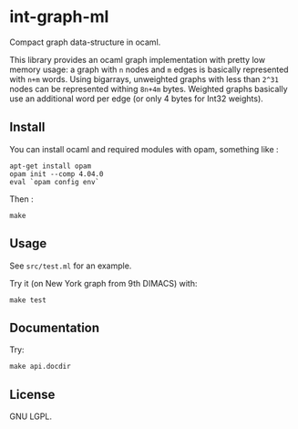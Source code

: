 # int-graph-ml
Compact graph data-structure in ocaml.

This library provides an ocaml graph implementation with pretty low memory
usage: a graph with `n` nodes and `m` edges is basically represented with `n+m`
words. Using bigarrays, unweighted graphs with less than `2^31` nodes can be
represented withing `8n+4m` bytes. Weighted graphs basically use an additional
word per edge (or only 4 bytes for Int32 weights).

## Install

You can install ocaml and required modules with opam, something like :
```
apt-get install opam
opam init --comp 4.04.0
eval `opam config env`
```

Then :
```
make
```

## Usage

See `src/test.ml` for an example.

Try it (on New York graph from 9th DIMACS) with:
```
make test
```

## Documentation

Try:
```
make api.docdir
```

## License

GNU LGPL.


